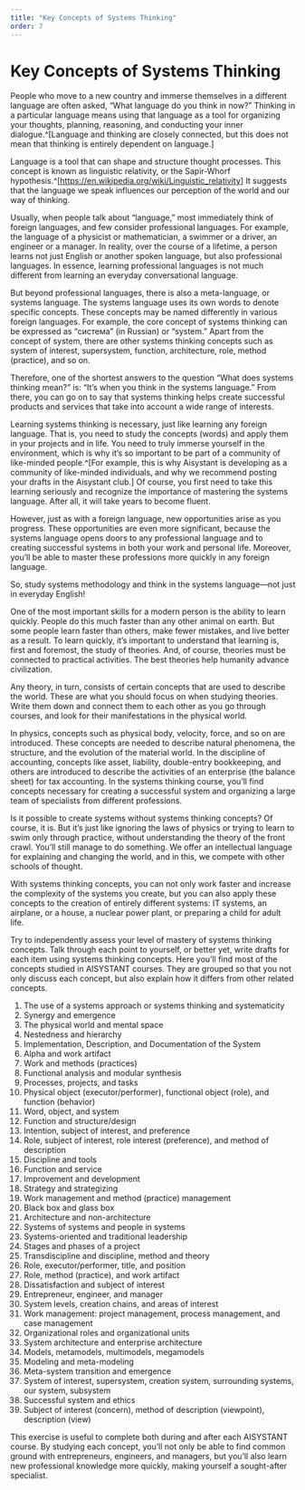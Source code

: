 ```yaml
---
title: "Key Concepts of Systems Thinking"
order: 7
---
```


# Key Concepts of Systems Thinking

People who move to a new country and immerse themselves in a different language are often asked, “What language do you think in now?” Thinking in a particular language means using that language as a tool for organizing your thoughts, planning, reasoning, and conducting your inner dialogue.^[Language and thinking are closely connected, but this does not mean that thinking is entirely dependent on language.]

Language is a tool that can shape and structure thought processes. This concept is known as linguistic relativity, or the Sapir-Whorf hypothesis.^[<https://en.wikipedia.org/wiki/Linguistic_relativity>] It suggests that the language we speak influences our perception of the world and our way of thinking.

Usually, when people talk about “language,” most immediately think of foreign languages, and few consider professional languages. For example, the language of a physicist or mathematician, a swimmer or a driver, an engineer or a manager. In reality, over the course of a lifetime, a person learns not just English or another spoken language, but also professional languages. In essence, learning professional languages is not much different from learning an everyday conversational language.

But beyond professional languages, there is also a meta-language, or systems language. The systems language uses its own words to denote specific concepts. These concepts may be named differently in various foreign languages. For example, the core concept of systems thinking can be expressed as “система” (in Russian) or “system.” Apart from the concept of system, there are other systems thinking concepts such as system of interest, supersystem, function, architecture, role, method (practice), and so on.

Therefore, one of the shortest answers to the question “What does systems thinking mean?” is: “It’s when you think in the systems language.” From there, you can go on to say that systems thinking helps create successful products and services that take into account a wide range of interests.

Learning systems thinking is necessary, just like learning any foreign language. That is, you need to study the concepts (words) and apply them in your projects and in life. You need to truly immerse yourself in the environment, which is why it’s so important to be part of a community of like-minded people.^[For example, this is why Aisystant is developing as a community of like-minded individuals, and why we recommend posting your drafts in the Aisystant club.] Of course, you first need to take this learning seriously and recognize the importance of mastering the systems language. After all, it will take years to become fluent.

However, just as with a foreign language, new opportunities arise as you progress. These opportunities are even more significant, because the systems language opens doors to any professional language and to creating successful systems in both your work and personal life. Moreover, you’ll be able to master these professions more quickly in any foreign language.

So, study systems methodology and think in the systems language—not just in everyday English!

One of the most important skills for a modern person is the ability to learn quickly. People do this much faster than any other animal on earth. But some people learn faster than others, make fewer mistakes, and live better as a result. To learn quickly, it’s important to understand that learning is, first and foremost, the study of theories. And, of course, theories must be connected to practical activities. The best theories help humanity advance civilization.

Any theory, in turn, consists of certain concepts that are used to describe the world. These are what you should focus on when studying theories. Write them down and connect them to each other as you go through courses, and look for their manifestations in the physical world.

In physics, concepts such as physical body, velocity, force, and so on are introduced. These concepts are needed to describe natural phenomena, the structure, and the evolution of the material world. In the discipline of accounting, concepts like asset, liability, double-entry bookkeeping, and others are introduced to describe the activities of an enterprise (the balance sheet) for tax accounting. In the systems thinking course, you’ll find concepts necessary for creating a successful system and organizing a large team of specialists from different professions.

Is it possible to create systems without systems thinking concepts? Of course, it is. But it’s just like ignoring the laws of physics or trying to learn to swim only through practice, without understanding the theory of the front crawl. You’ll still manage to do something. We offer an intellectual language for explaining and changing the world, and in this, we compete with other schools of thought.

With systems thinking concepts, you can not only work faster and increase the complexity of the systems you create, but you can also apply these concepts to the creation of entirely different systems: IT systems, an airplane, or a house, a nuclear power plant, or preparing a child for adult life.

Try to independently assess your level of mastery of systems thinking concepts. Talk through each point to yourself, or better yet, write drafts for each item using systems thinking concepts. Here you’ll find most of the concepts studied in AISYSTANT courses. They are grouped so that you not only discuss each concept, but also explain how it differs from other related concepts.

1. The use of a systems approach or systems thinking and systematicity
2. Synergy and emergence
3. The physical world and mental space
4. Nestedness and hierarchy
5. Implementation, Description, and Documentation of the System
6. Alpha and work artifact
7. Work and methods (practices)
8. Functional analysis and modular synthesis
9. Processes, projects, and tasks
10. Physical object (executor/performer), functional object (role), and function (behavior)
11. Word, object, and system
12. Function and structure/design
13. Intention, subject of interest, and preference
14. Role, subject of interest, role interest (preference), and method of description
15. Discipline and tools
16. Function and service
17. Improvement and development
18. Strategy and strategizing
19. Work management and method (practice) management
20. Black box and glass box
21. Architecture and non-architecture
22. Systems of systems and people in systems
23. Systems-oriented and traditional leadership
24. Stages and phases of a project
25. Transdiscipline and discipline, method and theory
26. Role, executor/performer, title, and position
27. Role, method (practice), and work artifact
28. Dissatisfaction and subject of interest
29. Entrepreneur, engineer, and manager
30. System levels, creation chains, and areas of interest
31. Work management: project management, process management, and case management
32. Organizational roles and organizational units
33. System architecture and enterprise architecture
34. Models, metamodels, multimodels, megamodels
35. Modeling and meta-modeling
36. Meta-system transition and emergence
37. System of interest, supersystem, creation system, surrounding systems, our system, subsystem
38. Successful system and ethics
39. Subject of interest (concern), method of description (viewpoint), description (view)

This exercise is useful to complete both during and after each AISYSTANT course. By studying each concept, you’ll not only be able to find common ground with entrepreneurs, engineers, and managers, but you’ll also learn new professional knowledge more quickly, making yourself a sought-after specialist.
